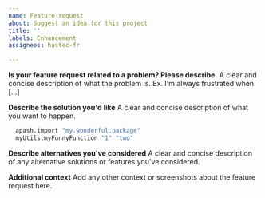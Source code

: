 ```yaml
---
name: Feature request
about: Suggest an idea for this project
title: ''
labels: Enhancement
assignees: hastec-fr

---
```


**Is your feature request related to a problem? Please describe.**
A clear and concise description of what the problem is. Ex. I'm always frustrated when [...]

**Describe the solution you'd like**
A clear and concise description of what you want to happen.
```bash
  apash.import "my.wonderful.package"
  myUtils.myFunnyFunction "1" "two"
```

**Describe alternatives you've considered**
A clear and concise description of any alternative solutions or features you've considered.

**Additional context**
Add any other context or screenshots about the feature request here.
